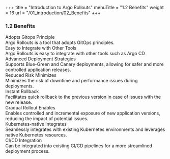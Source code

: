 +++
title = "Introduction to Argo Rollouts"
menuTitle = "1.2 Benefits"
weight = 16
url = "/01_introduction/02_Benefits"
+++

### 1.2 Benefits

<link rel="stylesheet" href="/css/custom.css">
<link rel="stylesheet" href="/css/text.css">
<div id='container'>
  <aside class='text1'> <span class="text-content">Adopts Gitops Principle </span></aside><aside class='text2'> Argo Rollouts is a tool that adopts GitOps principles.</aside2>
</div>
<div id='container'>
  <aside class='text1'> <span class="text-content">Easy to Integrate with Other Tools </span></aside><aside class='text2'> Argo Rollouts is easy to integrate with other tools such as Argo CD</aside2>
</div>

<div id='container'>
  <aside class='text1'> <span class="text-content">Advanced Deployment Strategies</span></aside><aside class='text2'> Supports Blue-Green and Canary deployments, allowing for safer and more controlled application releases.</aside2>
</div>
<div id='container'>
<aside class='text1'> <span class="text-content">Reduced Risk Minimizes</span></aside> <aside class='text2'>Minimizes the risk of downtime and performance issues during deployments.</aside2>
</div>
<div id='container'>
<aside class='text1'> <span class="text-content">Instant Rollback</span></aside> <aside class='text2'>Facilitates quick rollback to the previous version in case of issues with the new release.</aside2>
</div>
<div id='container'>
<aside class='text1'> <span class="text-content">Gradual Rollout Enables</span></aside> <aside class='text2'>Enables controlled and incremental exposure of new application versions, reducing the impact of potential issues.</aside2>
</div>
<div id='container'>
<aside class='text1'> <span class="text-content">Kubernetes-native Integrates</span> </aside> <aside class='text2'>Seamlessly integrates with existing Kubernetes environments and leverages native Kubernetes resources.</aside2>
</div>
<div id='container'>
  <aside class='text1'><span class="text-content">CI/CD Integration</aside></span> <aside class='text2'>Can be integrated into existing CI/CD pipelines for a more streamlined deployment process.</aside2>
</div>




